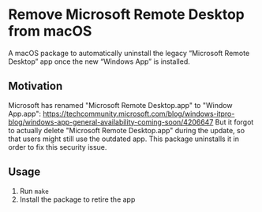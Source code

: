 # Remove Microsoft Remote Desktop from macOS

A macOS package to automatically uninstall the legacy
“Microsoft Remote Desktop” app once the new “Windows App” is installed.

## Motivation

Microsoft has renamed "Microsoft Remote Desktop.app" to "Window App.app":
https://techcommunity.microsoft.com/blog/windows-itpro-blog/windows-app-general-availability-coming-soon/4206647
But it forgot to actually delete "Microsoft Remote Desktop.app" during the update,
so that users might still use the outdated app.
This package uninstalls it in order to fix this security issue.

## Usage

1. Run `make`
2. Install the package to retire the app
